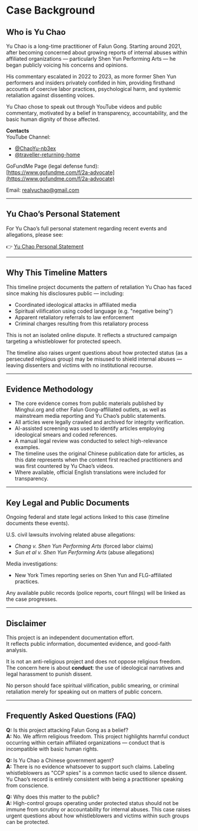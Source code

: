 # Case Background

## Who is Yu Chao

Yu Chao is a long-time practitioner of Falun Gong. Starting around 2021, after becoming concerned about growing reports of internal abuses within affiliated organizations — particularly Shen Yun Performing Arts — he began publicly voicing his concerns and opinions.

His commentary escalated in 2022 to 2023, as more former Shen Yun performers and insiders privately confided in him, providing firsthand accounts of coercive labor practices, psychological harm, and systemic retaliation against dissenting voices.

Yu Chao chose to speak out through YouTube videos and public commentary, motivated by a belief in transparency, accountability, and the basic human dignity of those affected.

**Contacts**  
YouTube Channel:  
- [@ChaoYu-nb3ex](https://www.youtube.com/@ChaoYu-nb3ex)  
- [@traveller-returning-home](https://www.youtube.com/@traveller-returning-home)  

GoFundMe Page (legal defense fund):  
[https://www.gofundme.com/f/2a-advocate](https://www.gofundme.com/f/2a-advocate)  

Email: realyuchao@gmail.com

---
## Yu Chao’s Personal Statement


For Yu Chao’s full personal statement regarding recent events and allegations, please see:

👉 [Yu Chao Personal Statement](https://github.com/WhistleblowerRetaliation/timelineconcise/blob/main/Yu%20Chao%20Personal%20Statement.md)

---
## Why This Timeline Matters

This timeline project documents the pattern of retaliation Yu Chao has faced since making his disclosures public — including:

- Coordinated ideological attacks in affiliated media
- Spiritual vilification using coded language (e.g. "negative being")
- Apparent retaliatory referrals to law enforcement
- Criminal charges resulting from this retaliatory process

This is not an isolated online dispute. It reflects a structured campaign targeting a whistleblower for protected speech.

The timeline also raises urgent questions about how protected status (as a persecuted religious group) may be misused to shield internal abuses — leaving dissenters and victims with no institutional recourse.

---

## Evidence Methodology

- The core evidence comes from public materials published by Minghui.org and other Falun Gong–affiliated outlets, as well as mainstream media reporting and Yu Chao’s public statements.
- All articles were legally crawled and archived for integrity verification.
- AI-assisted screening was used to identify articles employing ideological smears and coded references.
- A manual legal review was conducted to select high-relevance examples.
- The timeline uses the original Chinese publication date for articles, as this date represents when the content first reached practitioners and was first countered by Yu Chao’s videos.
- Where available, official English translations were included for transparency.

---

## Key Legal and Public Documents

Ongoing federal and state legal actions linked to this case (timeline documents these events).

U.S. civil lawsuits involving related abuse allegations:

- *Chang v. Shen Yun Performing Arts* (forced labor claims)
- *Sun et al v. Shen Yun Performing Arts* (abuse allegations)

Media investigations:

- New York Times reporting series on Shen Yun and FLG-affiliated practices.

Any available public records (police reports, court filings) will be linked as the case progresses.

---

## Disclaimer

This project is an independent documentation effort.  
It reflects public information, documented evidence, and good-faith analysis.

It is not an anti-religious project and does not oppose religious freedom.  
The concern here is about **conduct**: the use of ideological narratives and legal harassment to punish dissent.

No person should face spiritual vilification, public smearing, or criminal retaliation merely for speaking out on matters of public concern.

---

## Frequently Asked Questions (FAQ)

**Q:** Is this project attacking Falun Gong as a belief?  
**A:** No. We affirm religious freedom. This project highlights harmful conduct occurring within certain affiliated organizations — conduct that is incompatible with basic human rights.

**Q:** Is Yu Chao a Chinese government agent?  
**A:** There is no evidence whatsoever to support such claims. Labeling whistleblowers as "CCP spies" is a common tactic used to silence dissent. Yu Chao’s record is entirely consistent with being a practitioner speaking from conscience.

**Q:** Why does this matter to the public?  
**A:** High-control groups operating under protected status should not be immune from scrutiny or accountability for internal abuses. This case raises urgent questions about how whistleblowers and victims within such groups can be protected.
